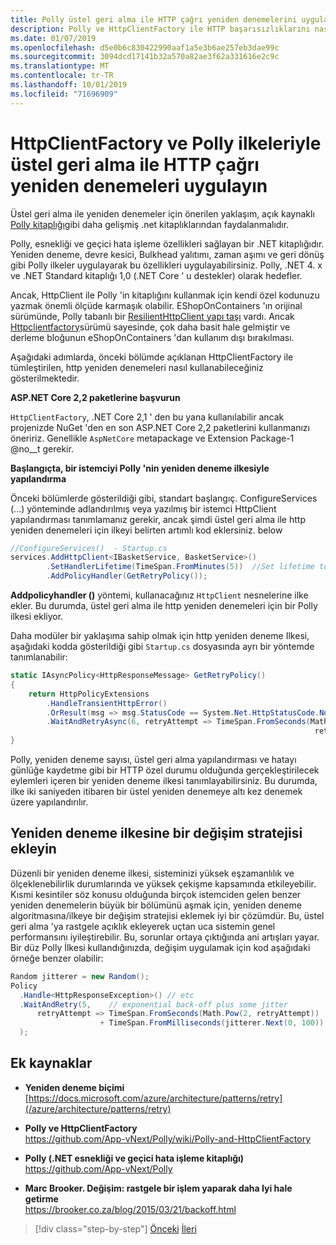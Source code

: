 ```yaml
---
title: Polly üstel geri alma ile HTTP çağrı yeniden denemelerini uygulama
description: Polly ve HttpClientFactory ile HTTP başarısızlıklarını nasıl ele alabileceğinizi öğrenin.
ms.date: 01/07/2019
ms.openlocfilehash: d5e0b6c830422990aaf1a5e3b6ae257eb3dae99c
ms.sourcegitcommit: 3094dcd17141b32a570a82ae3f62a331616e2c9c
ms.translationtype: MT
ms.contentlocale: tr-TR
ms.lasthandoff: 10/01/2019
ms.locfileid: "71696909"
---
```

# <a name="implement-http-call-retries-with-exponential-backoff-with-httpclientfactory-and-polly-policies"></a>HttpClientFactory ve Polly ilkeleriyle üstel geri alma ile HTTP çağrı yeniden denemeleri uygulayın

Üstel geri alma ile yeniden denemeler için önerilen yaklaşım, açık kaynaklı [Polly kitaplığı](https://github.com/App-vNext/Polly)gibi daha gelişmiş .net kitaplıklarından faydalanmalıdır.

Polly, esnekliği ve geçici hata işleme özellikleri sağlayan bir .NET kitaplığıdır. Yeniden deneme, devre kesici, Bulkhead yalıtımı, zaman aşımı ve geri dönüş gibi Polly ilkeler uygulayarak bu özellikleri uygulayabilirsiniz. Polly, .NET 4. x ve .NET Standard kitaplığı 1,0 (.NET Core ' u destekler) olarak hedefler.

Ancak, HttpClient ile Polly 'in kitaplığını kullanmak için kendi özel kodunuzu yazmak önemli ölçüde karmaşık olabilir. EShopOnContainers 'ın orijinal sürümünde, Polly tabanlı bir [ResilientHttpClient yapı taşı](https://github.com/dotnet-architecture/eShopOnContainers/commit/0c317d56f3c8937f6823cf1b45f5683397274815#diff-e6532e623eb606a0f8568663403e3a10) vardı. Ancak [Httpclientfactory](use-httpclientfactory-to-implement-resilient-http-requests.md)sürümü sayesinde, çok daha basit hale gelmiştir ve derleme bloğunun eShopOnContainers 'dan kullanım dışı bırakılması. 

Aşağıdaki adımlarda, önceki bölümde açıklanan HttpClientFactory ile tümleştirilen, http yeniden denemeleri nasıl kullanabileceğiniz gösterilmektedir.

**ASP.NET Core 2,2 paketlerine başvurun**

`HttpClientFactory`, .NET Core 2,1 ' den bu yana kullanılabilir ancak projenizde NuGet 'den en son ASP.NET Core 2,2 paketlerini kullanmanızı öneririz. Genellikle `AspNetCore` metapackage ve Extension Package-1 @no__t gerekir.

**Başlangıçta, bir istemciyi Polly 'nin yeniden deneme ilkesiyle yapılandırma**

Önceki bölümlerde gösterildiği gibi, standart başlangıç. ConfigureServices (...) yönteminde adlandırılmış veya yazılmış bir istemci HttpClient yapılandırması tanımlamanız gerekir, ancak şimdi üstel geri alma ile http yeniden denemeleri için ilkeyi belirten artımlı kod eklersiniz. below

```csharp
//ConfigureServices()  - Startup.cs
services.AddHttpClient<IBasketService, BasketService>()
        .SetHandlerLifetime(TimeSpan.FromMinutes(5))  //Set lifetime to five minutes
        .AddPolicyHandler(GetRetryPolicy());
```

**Addpolicyhandler ()** yöntemi, kullanacağınız `HttpClient` nesnelerine ilke ekler. Bu durumda, üstel geri alma ile http yeniden denemeleri için bir Polly ilkesi ekliyor.

Daha modüler bir yaklaşıma sahip olmak için http yeniden deneme Ilkesi, aşağıdaki kodda gösterildiği gibi `Startup.cs` dosyasında ayrı bir yöntemde tanımlanabilir:

```csharp
static IAsyncPolicy<HttpResponseMessage> GetRetryPolicy()
{
    return HttpPolicyExtensions
        .HandleTransientHttpError()
        .OrResult(msg => msg.StatusCode == System.Net.HttpStatusCode.NotFound)
        .WaitAndRetryAsync(6, retryAttempt => TimeSpan.FromSeconds(Math.Pow(2,
                                                                    retryAttempt)));
}
```

Polly, yeniden deneme sayısı, üstel geri alma yapılandırması ve hatayı günlüğe kaydetme gibi bir HTTP özel durumu olduğunda gerçekleştirilecek eylemleri içeren bir yeniden deneme ilkesi tanımlayabilirsiniz. Bu durumda, ilke iki saniyeden itibaren bir üstel yeniden denemeye altı kez denemek üzere yapılandırılır. 

## <a name="add-a-jitter-strategy-to-the-retry-policy"></a>Yeniden deneme ilkesine bir değişim stratejisi ekleyin

Düzenli bir yeniden deneme ilkesi, sisteminizi yüksek eşzamanlılık ve ölçeklenebilirlik durumlarında ve yüksek çekişme kapsamında etkileyebilir. Kısmi kesintiler söz konusu olduğunda birçok istemciden gelen benzer yeniden denemelerin büyük bir bölümünü aşmak için, yeniden deneme algoritmasına/ilkeye bir değişim stratejisi eklemek iyi bir çözümdür. Bu, üstel geri alma 'ya rastgele açıklık ekleyerek uçtan uca sistemin genel performansını iyileştirebilir. Bu, sorunlar ortaya çıktığında ani artışları yayar. Bir düz Polly İlkesi kullandığınızda, değişim uygulamak için kod aşağıdaki örneğe benzer olabilir:

```csharp
Random jitterer = new Random(); 
Policy
  .Handle<HttpResponseException>() // etc
  .WaitAndRetry(5,    // exponential back-off plus some jitter
      retryAttempt => TimeSpan.FromSeconds(Math.Pow(2, retryAttempt))  
                    + TimeSpan.FromMilliseconds(jitterer.Next(0, 100)) 
  );
```

## <a name="additional-resources"></a>Ek kaynaklar

- **Yeniden deneme biçimi**  
  [https://docs.microsoft.com/azure/architecture/patterns/retry](/azure/architecture/patterns/retry)

- **Polly ve HttpClientFactory**  
  <https://github.com/App-vNext/Polly/wiki/Polly-and-HttpClientFactory>

- **Polly (.NET esnekliği ve geçici hata işleme kitaplığı)**  
  <https://github.com/App-vNext/Polly>

- **Marc Brooker. Değişim: rastgele bir işlem yaparak daha Iyi hale getirme**  
  <https://brooker.co.za/blog/2015/03/21/backoff.html>

>[!div class="step-by-step"]
>[Önceki](explore-custom-http-call-retries-exponential-backoff.md)
>[İleri](implement-circuit-breaker-pattern.md)
